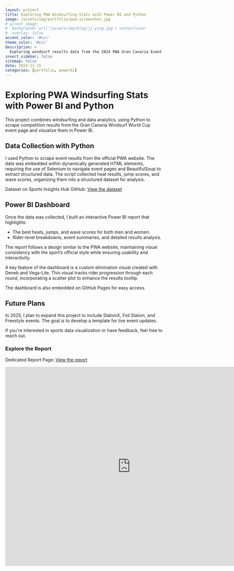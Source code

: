 ```yaml
---
layout: project
title: Exploring PWA Windsurfing Stats with Power BI and Python
image: /assets/img/portfolio/pwa-screenshot.jpg
# accent_image: 
#  background: url('/assets/img/blog/jj-ying.jpg') center/cover
#  overlay: false
accent_color: '#ccc'
theme_color: '#ccc'
description: >
  Exploring windsurf results data from the 2024 PWA Gran Canaria Event.
invert_sidebar: false
sitemap: false
date: 2024-11-15
categories: [portfolio, powerbi]
---
```

# Exploring PWA Windsurfing Stats with Power BI and Python

This project combines windsurfing and data analytics, using Python to scrape competition results from the Gran Canaria Windsurf World Cup event page and visualize them in Power BI.

## Data Collection with Python

I used Python to scrape event results from the official PWA website. The data was embedded within dynamically generated HTML elements, requiring the use of Selenium to navigate event pages and BeautifulSoup to extract structured data. The script collected heat results, jump scores, and wave scores, organizing them into a structured dataset for analysis.

Dataset on Sports Insights Hub GitHub: [View the dataset](https://lnkd.in/dQpRqSh3)

## Power BI Dashboard

Once the data was collected, I built an interactive Power BI report that highlights:

- The best heats, jumps, and wave scores for both men and women.
- Rider-level breakdowns, event summaries, and detailed results analysis.

The report follows a design similar to the PWA website, maintaining visual consistency with the sport’s official style while ensuring usability and interactivity.

A key feature of the dashboard is a custom elimination visual created with Deneb and Vega-Lite. This visual tracks rider progression through each round, incorporating a scatter plot to enhance the results tooltip.

The dashboard is also embedded on GitHub Pages for easy access.

## Future Plans

In 2025, I plan to expand this project to include SlalomX, Foil Slalom, and Freestyle events. The goal is to develop a template for live event updates.

If you're interested in sports data visualization or have feedback, feel free to reach out.

### Explore the Report
Dedicated Report Page: [View the report](https://lnkd.in/dnry_JCP)  

<iframe title="PWA Pozo Report (Wave)" width="800" height="636" src="https://app.powerbi.com/view?r=eyJrIjoiMDI4MjIyN2YtNGQ2Yy00NzMyLWFkYTAtMzFiYjM2ODk1MjhiIiwidCI6IjRlNDc4YWIwLWFjYWUtNGRiNS1hYjA4LTQ0ZjdlOTliNDc1MiJ9" frameborder="0" allowFullScreen="true"></iframe>







